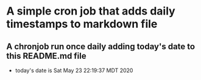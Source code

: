 A simple cron job that adds daily timestamps to markdown file
============================================================
## A chronjob run once daily adding today's date to this README.md file
* today's date is Sat May 23 22:19:37 MDT 2020
